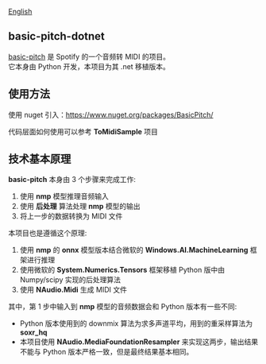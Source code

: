 [English](./doc/README.en.md)

## basic-pitch-dotnet

[basic-pitch](https://basicpitch.spotify.com/) 是 Spotify 的一个音频转 MIDI 的项目。</br>
它本身由 Python 开发，本项目为其 .net 移植版本。

## 使用方法

使用 nuget 引入：https://www.nuget.org/packages/BasicPitch/

代码层面如何使用可以参考 **ToMidiSample** 项目

## 技术基本原理

**basic-pitch** 本身由 3 个步骤来完成工作:

1. 使用 **nmp** 模型推理音频输入
2. 使用 **后处理** 算法处理 **nmp** 模型的输出
3. 将上一步的数据转换为 MIDI 文件

本项目也是遵循这个原理:

1. 使用 **nmp** 的 **onnx** 模型版本结合微软的 **Windows.AI.MachineLearning** 框架进行推理
2. 使用微软的 **System.Numerics.Tensors** 框架移植 Python 版中由 Numpy/scipy 实现的后处理算法
3. 使用 **NAudio.Midi** 生成 MIDI 文件

其中，第 1 步中输入到 **nmp** 模型的音频数据会和 Python 版本有一些不同:

- Python 版本使用到的 downmix 算法为求多声道平均，用到的重采样算法为 **soxr_hq**
- 本项目使用 **NAudio.MediaFoundationResampler** 来实现这两步，输出结果不能与 Python 版本严格一致，但是最终结果基本相同。